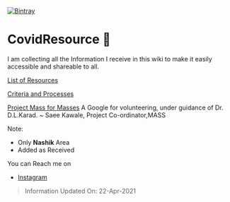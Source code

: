 [![Bintray](https://img.shields.io/github/last-commit/pranlawate/CovidResource?style=flat-square)](https://bintray.com/asciidoctor/maven/asciidoctorj)


# CovidResource :hospital:
 I am collecting all the Information I receive in this wiki to make it easily accessible and shareable to all. 
 
 [List of Resources](https://github.com/pranlawate/CovidResource/wiki)
 
 [Criteria and Processes](https://github.com/pranlawate/CovidResource/wiki/Criteria-and-Processes)

 [Project Mass for Masses](https://forms.gle/Y5FxytFyicGHMxzU6) A Google for volunteering, under guidance of Dr. D.L.Karad. ~ Saee Kawale, Project Co-ordinator,MASS

 Note: 
 - Only **Nashik** Area
 - Added as Received

<!--- You can reach me https://www.instagram.com/\_lunlumo_/ -->

You can Reach me on
* [Instagram](https://www.instagram.com/_lunlumo_)

> Information Updated On:
> 22-Apr-2021
